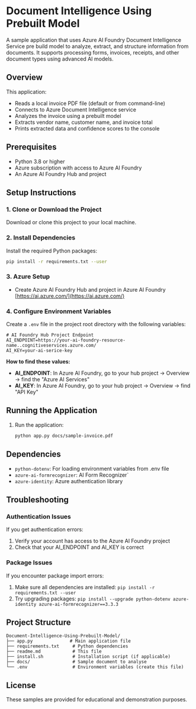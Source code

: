 # Document Intelligence Using Prebuilt Model

A sample application that uses Azure AI Foundry Document Intelligence Service pre build model to analyze, extract, and structure information from documents. It supports processing forms, invoices, receipts, and other document types using advanced AI models.


## Overview

This application:
- Reads a local invoice PDF file (default or from command-line)
- Connects to Azure Document Intelligence service
- Analyzes the invoice using a prebuilt model
- Extracts vendor name, customer name, and invoice total
- Prints extracted data and confidence scores to the console
  

## Prerequisites

- Python 3.8 or higher
- Azure subscription with access to Azure AI Foundry
- An Azure AI Foundry Hub and project


## Setup Instructions

### 1. Clone or Download the Project

Download or clone this project to your local machine.

### 2. Install Dependencies

Install the required Python packages:

```bash
pip install -r requirements.txt --user
```

### 3. Azure Setup 
- Create Azure AI Foundry Hub and project in Azure AI Foundry [https://ai.azure.com/](https://ai.azure.com/)


### 4. Configure Environment Variables

Create a `.env` file in the project root directory with the following variables:

```env
# AI Foundry Hub Project Endpoint
AI_ENDPOINT=https://your-ai-foundry-resource-name..cognitiveservices.azure.com/
AI_KEY=your-ai-serice-key

```

**How to find these values:**

- **AI_ENDPOINT**: In Azure AI Foundry, go to your hub project → Overview → find the "Azure AI Services"
- **AI_KEY**: In Azure AI Foundry, go to your hub project → Overview → find "API Key"



## Running the Application

1. Run the application:
   ```bash
   python app.py docs/sample-invoice.pdf
   ```


## Dependencies

- `python-dotenv`: For loading environment variables from .env file
- `azure-ai-formrecognizer`: AI Form Recognizer`
- `azure-identity`: Azure authentication library

## Troubleshooting

### Authentication Issues

If you get authentication errors:
1. Verify your account has access to the Azure AI Foundry project
2. Check that your AI_ENDPOINT and AI_KEY is correct


### Package Issues

If you encounter package import errors:
1. Make sure all dependencies are installed: `pip install -r requirements.txt --user`
2. Try upgrading packages: `pip install --upgrade python-dotenv azure-identity azure-ai-formrecognizer==3.3.3`

## Project Structure

```
Document-Intelligence-Using-Prebuilt-Model/
├── app.py              # Main application file
├── requirements.txt     # Python dependencies
├── readme.md            # This file
├── install.sh           # Installation script (if applicable)
├── docs/                # Sample document to analyse
└── .env                 # Environment variables (create this file)
```

## License

These samples are provided for educational and demonstration purposes.